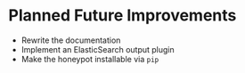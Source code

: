 # Planned Future Improvements

* Rewrite the documentation
* Implement an ElasticSearch output plugin
* Make the honeypot installable via `pip`
